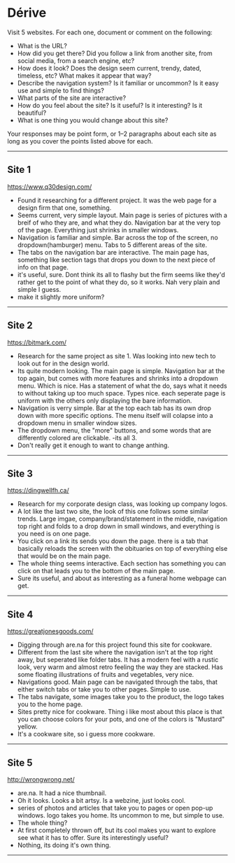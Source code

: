 # Dérive

Visit 5 websites. For each one, document or comment on the following:
* What is the URL?
* How did you get there? Did you follow a link from another site, from social media, from a search engine, etc?
* How does it look? Does the design seem current, trendy, dated, timeless, etc? What makes it appear that way?
* Describe the navigation system? Is it familiar or uncommon? Is it easy use and simple to find things?
* What parts of the site are interactive?
* How do you feel about the site? Is it useful? Is it interesting? Is it beautiful?
* What is one thing you would change about this site?

Your responses may be point form, or 1–2 paragraphs about each site as long as you cover the points listed above for each.

---
## Site 1
https://www.q30design.com/
- Found it researching for a different project. It was the web page for a design firm that one, something.
- Seems current, very simple layout. Main page is series of pictures with a breif of who they are, and what they do. Navigation bar at the very top of the page. Everything just shrinks in smaller windows.
- Navigation is familiar and simple. Bar across the top of the screen, no dropdown(hamburger) menu. Tabs to 5 different areas of the site.
- The tabs on the navigation bar are interactive. The main page has, something like section tags that drops you down to the next piece of info on that page.
- it's useful, sure. Dont think its all to flashy but the firm seems like they'd rather get to the point of what they do, so it works. Nah very plain and simple I guess.
- make it slightly more uniform?




---
## Site 2
https://bitmark.com/
- Research for the same project as site 1. Was looking into new tech to look out for in the design world.
- Its quite modern looking. The main page is simple. Navigation bar at the top again, but comes with more features and shrinks into a dropdown menu. Which is nice. Has a statement of what the do, says what it needs to without taking up too much space. Types nice. each seperate page is uniform with the others only displaying the bare information.
- Navigation is verry simple. Bar at the top each tab has its own drop down with more specific options. The menu itself will colapse into a dropdown menu in smaller window sizes.
- The dropdown menu, the "more" buttons, and some words that are differently colored are clickable.
-its all 3.
- Don't really get it enough to want to change anthing.



---
## Site 3
https://dingwellfh.ca/
- Research for my corporate design class, was looking up company logos.
- A lot like the last two site, the look of this one follows some similar trends. Large imgae, company/brand/statement in the middle, navigation top right and folds to a drop down in small windows, and everything is you need is on one page.
- You click on a link its sends you down the page. there is a tab that basically reloads the screen with the obituaries on top of everything else that would be on the main page.
- The whole thing seems interactive. Each section has something you can click on that leads you to the bottom of the main page.
- Sure its useful, and about as interesting as a funeral home webpage can get.



---
## Site 4
https://greatjonesgoods.com/
- Digging through are.na for this project found this site for cookware.
- Different from the last site where the navigation isn't at the top right away, but seperated like folder tabs. It has a modern feel with a rustic look, very warm and almost retro feeling the way they are stacked. Has some floating illustrations of fruits and vegetables, very nice.
- Navigations good. Main page can be navigated through the tabs, that either switch tabs or take you to other pages. Simple to use.
- The tabs navigate, some images take you to the product, the logo takes you to the home page.
- Sites pretty nice for cookware. Thing i like most about this place is that you can choose colors for your pots, and one of the colors is "Mustard" yellow.
- It's a cookware site, so i guess more cookware.



---
## Site 5
http://wrongwrong.net/
- are.na. It had a nice thumbnail.
- Oh it looks. Looks a bit artsy. Is a webzine, just looks cool.
- series of photos and articles that take you to pages or open pop-up windows. logo takes you home. Its uncommon to me, but simple to use.
- The whole thing?
- At first completely thrown off, but its cool makes you want to explore see what it has to offer. Sure its interestingly useful?
- Nothing, its doing it's own thing.



---
